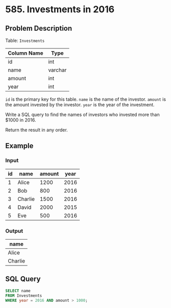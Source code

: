 # 585. Investments in 2016

## Problem Description

Table: `Investments`

| Column Name | Type    |
|-------------|---------|
| id          | int     |
| name        | varchar |
| amount      | int     |
| year        | int     |

`id` is the primary key for this table.
`name` is the name of the investor.
`amount` is the amount invested by the investor.
`year` is the year of the investment.

Write a SQL query to find the names of investors who invested more than $1000 in 2016.

Return the result in any order.

## Example

### Input

| id | name   | amount | year |
|----|--------|--------|------|
| 1  | Alice  | 1200   | 2016 |
| 2  | Bob    | 800    | 2016 |
| 3  | Charlie| 1500   | 2016 |
| 4  | David  | 2000   | 2015 |
| 5  | Eve    | 500    | 2016 |

### Output

| name   |
|--------|
| Alice  |
| Charlie|

## SQL Query

```sql
SELECT name
FROM Investments
WHERE year = 2016 AND amount > 1000;